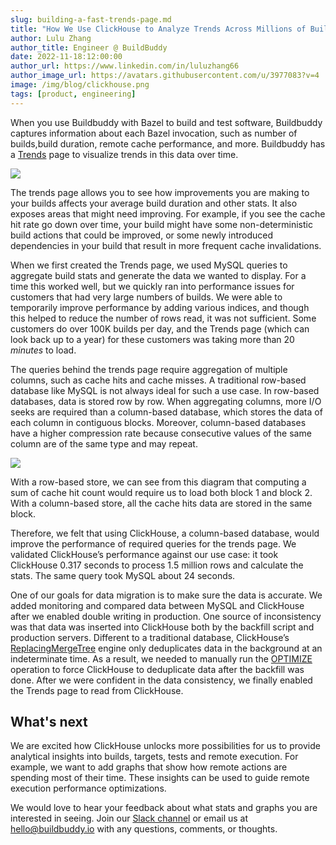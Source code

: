 ```yaml
---
slug: building-a-fast-trends-page.md
title: "How We Use ClickHouse to Analyze Trends Across Millions of Builds"
author: Lulu Zhang
author_title: Engineer @ BuildBuddy
date: 2022-11-18:12:00:00
author_url: https://www.linkedin.com/in/luluzhang66
author_image_url: https://avatars.githubusercontent.com/u/3977083?v=4
image: /img/blog/clickhouse.png
tags: [product, engineering]
---
```


When you use Buildbuddy with Bazel to build and test software, Buildbuddy
captures information about each Bazel invocation, such as number of builds,build
duration, remote cache performance, and more. Buildbuddy has
a [Trends](https://app.buildbuddy.io/trends/) page to visualize trends in this
data over time.

![](/img/blog/trends-2.png)

The trends page allows you to see how improvements you are making to your builds
affects your average build duration and other stats. It also exposes areas that
might need improving. For example, if you see the cache hit rate go down over
time, your build might have some non-deterministic build actions that could be
improved, or some newly introduced dependencies in your build that result in
more frequent cache invalidations.

When we first created the Trends page, we used MySQL queries to aggregate
build stats and generate the data we wanted to display. For a time this worked
well, but we quickly ran into performance issues for customers that had very
large numbers of builds. We were able to temporarily improve performance by
adding various indices, and though this helped to reduce the number of rows
read, it was not sufficient. Some customers do over 100K builds per day, and the
Trends page (which can look back up to a year) for these customers was taking
more than 20 _minutes_ to load.

The queries behind the trends page require aggregation of multiple columns, such
as cache hits and cache misses. A traditional row-based database like MySQL is
not always ideal for such a use case. In row-based databases, data is stored row
by row. When aggregating columns, more I/O seeks are required than
a column-based database, which stores the data of each column in contiguous
blocks. Moreover, column-based databases have a higher compression rate because
consecutive values of the same column are of the same type and may repeat.

![](/img/blog/row-column-datastore.png)

With a row-based store, we can see from this diagram that computing a sum of
cache hit count would require us to load both block 1 and block 2. With
a column-based store, all the cache hits data are stored in the same block.

Therefore, we felt that using ClickHouse, a column-based database, would improve
the performance of required queries for the trends page. We validated
ClickHouse’s performance against our use case: it took ClickHouse 0.317 seconds
to process 1.5 million rows and calculate the stats. The same query took MySQL
about 24 seconds.

One of our goals for data migration is to make sure the data is accurate. We
added monitoring and compared data between MySQL and ClickHouse after we enabled
double writing in production. One source of inconsistency was that data was
inserted into ClickHouse both by the backfill script and production servers.
Different to a traditional database, ClickHouse’s
[ReplacingMergeTree](https://clickhouse.com/docs/en/engines/table-engines/mergetree-family/replacingmergetree/)
engine only deduplicates data in the background at an indeterminate time. As
a result, we needed to manually run the
[OPTIMIZE](https://clickhouse.com/docs/en/sql-reference/statements/optimize/)
operation to force ClickHouse to deduplicate data after the backfill was done.
After we were confident in the data consistency, we finally enabled the Trends
page to read from ClickHouse.

## What's next

We are excited how ClickHouse unlocks more possibilities for us to provide
analytical insights into builds, targets, tests and remote execution. For
example, we want to add graphs that show how remote actions are spending most of
their time. These insights can be used to guide remote execution performance
optimizations.

We would love to hear your feedback about what stats and graphs you are interested in seeing.
Join our [Slack channel](https://slack.buildbuddy.io) or email us at
<hello@buildbuddy.io> with any questions, comments, or thoughts.
